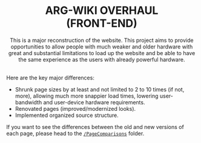 <p align="center">
<h1 align="center"><b>ARG-WIKI OVERHAUL<br>(FRONT-END)</b></h1>
<p align="center">
This is a major reconstruction of the website. This project aims to provide opportunities to allow people with much weaker and older hardware with great and substantial limitations to load up the website and be able to have the same experience as the users with already powerful hardware.</p>
</p>
<br>
Here are the key major differences:

- Shrunk page sizes by at least and not limited to 2 to 10 times (if not, more), allowing much more snappier load times, lowering user-bandwidth and user-device hardware requirements.
- Renovated pages (improved/modernized looks).
- Implemented organized source structure.

If you want to see the differences between the old and new versions of each page, please head to the [`/PageComparisons`](https://github.com/NullifyDev/arg-wiki/tree/master/PageComparisons) folder.